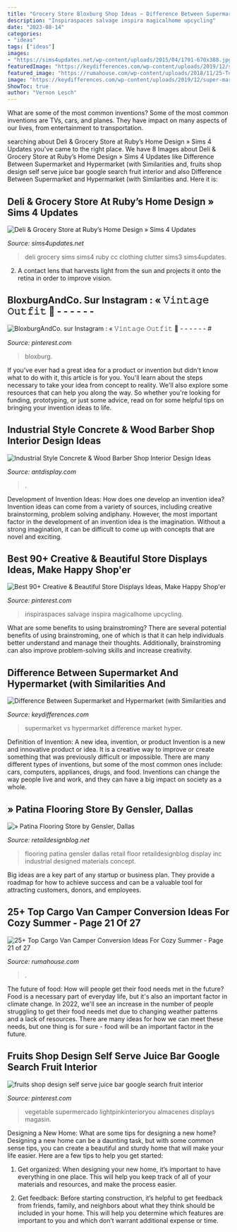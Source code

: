 ```yaml
---
title: "Grocery Store Bloxburg Shop Ideas ~ Difference Between Supermarket And Hypermarket (with Similarities And"
description: "Inspiraspaces salvage inspira magicalhome upcycling"
date: "2023-08-14"
categories:
- "ideas"
tags: ["ideas"]
images:
- "https://sims4updates.net/wp-content/uploads/2015/04/1791-670x388.jpg"
featuredImage: "https://keydifferences.com/wp-content/uploads/2019/12/super-market-vs-hyper-market-thumbnail.jpg"
featured_image: "https://rumahouse.com/wp-content/uploads/2018/11/25-Top-Cargo-Van-Camper-Conversion-Ideas-For-Cozy-Summer-21.jpg"
image: "https://keydifferences.com/wp-content/uploads/2019/12/super-market-vs-hyper-market-thumbnail.jpg"
ShowToc: true
author: "Vernon Lesch"
---
```



What are some of the most common inventions?
Some of the most common inventions are TVs, cars, and planes. They have impact on many aspects of our lives, from entertainment to transportation.

	

		
searching about Deli &amp; Grocery Store at Ruby’s Home Design » Sims 4 Updates you've came to the right place. We have 8 Images about Deli &amp; Grocery Store at Ruby’s Home Design » Sims 4 Updates like Difference Between Supermarket and Hypermarket (with Similarities and, fruits shop design self serve juice bar google search fruit interior and also Difference Between Supermarket and Hypermarket (with Similarities and. Here it is:
		
    
## Deli &amp; Grocery Store At Ruby’s Home Design » Sims 4 Updates

<img loading=lazy src="https://sims4updates.net/wp-content/uploads/2015/04/1791-670x388.jpg" onerror="this.onerror=null;this.src='https://tse3.mm.bing.net/th?id=OIP.asJ6DBb5FCVJnko_m3EYogHaES&amp;pid=15.1';" alt="Deli &amp; Grocery Store at Ruby’s Home Design » Sims 4 Updates">

_Source: sims4updates.net_

>deli grocery sims sims4 ruby cc clothing clutter sims3 sims4updates. 

	

2. A contact lens that harvests light from the sun and projects it onto the retina in order to improve vision.

    
## BloxburgAndCo. Sur Instagram : « 𝚅𝚒𝚗𝚝𝚊𝚐𝚎 𝙾𝚞𝚝𝚏𝚒𝚝 👜 - - - - - - #

<img loading=lazy src="https://i.pinimg.com/736x/6c/42/7b/6c427bb3f7c051bfb87d59e68798fa13.jpg" onerror="this.onerror=null;this.src='https://tse1.mm.bing.net/th?id=OIP.l-tXJ2-Oow3NZPUhqkFEHwHaHa&amp;pid=15.1';" alt="BloxburgAndCo. sur Instagram : « 𝚅𝚒𝚗𝚝𝚊𝚐𝚎 𝙾𝚞𝚝𝚏𝚒𝚝 👜 - - - - - - #">

_Source: pinterest.com_

>bloxburg. 

	

If you've ever had a great idea for a product or invention but didn't know what to do with it, this article is for you. You'll learn about the steps necessary to take your idea from concept to reality. We'll also explore some resources that can help you along the way. So whether you're looking for funding, prototyping, or just some advice, read on for some helpful tips on bringing your invention ideas to life.

    
## Industrial Style Concrete &amp; Wood Barber Shop Interior Design Ideas

<img loading=lazy src="https://antdisplay.com/pub/media/magefan_blog/lifasl-21.jpg" onerror="this.onerror=null;this.src='https://tse2.mm.bing.net/th?id=OIP.KfB_QslfVbfkADd1Yaf73wHaE7&amp;pid=15.1';" alt="Industrial Style Concrete &amp; Wood Barber Shop Interior Design Ideas">

_Source: antdisplay.com_

>. 

	

Development of Invention Ideas: How does one develop an invention idea?
Invention ideas can come from a variety of sources, including creative brainstorming, problem solving andiphany. However, the most important factor in the development of an invention idea is the imagination. Without a strong imagination, it can be difficult to come up with concepts that are novel and exciting.

    
## Best 90+ Creative &amp; Beautiful Store Displays Ideas, Make Happy Shop&#039;er

<img loading=lazy src="https://i.pinimg.com/736x/e0/f0/34/e0f034ef0ff4152615ae9b497336f9c3.jpg" onerror="this.onerror=null;this.src='https://tse2.mm.bing.net/th?id=OIP.E1rnu6yshj-i4meP6nCgFgHaJ7&amp;pid=15.1';" alt="Best 90+ Creative &amp; Beautiful Store Displays Ideas, Make Happy Shop&#039;er">

_Source: pinterest.com_

>inspiraspaces salvage inspira magicalhome upcycling. 

	

What are some benefits to using brainstroming?
There are several potential benefits of using brainstroming, one of which is that it can help individuals better understand and manage their thoughts. Additionally, brainstroming can also improve problem-solving skills and increase creativity.

    
## Difference Between Supermarket And Hypermarket (with Similarities And

<img loading=lazy src="https://keydifferences.com/wp-content/uploads/2019/12/super-market-vs-hyper-market-thumbnail.jpg" onerror="this.onerror=null;this.src='https://tse1.mm.bing.net/th?id=OIP.X69-UGZbkHW4VBu5QS6wiAHaDE&amp;pid=15.1';" alt="Difference Between Supermarket and Hypermarket (with Similarities and">

_Source: keydifferences.com_

>supermarket vs hypermarket difference market hyper. 

	

Definition of Invention: A new idea, invention, or product
Invention is a new and innovative product or idea. It is a creative way to improve or create something that was previously difficult or impossible. There are many different types of inventions, but some of the most common ones include: cars, computers, appliances, drugs, and food. Inventions can change the way people live and work, and they can have a big impact on society as a whole.

    
## » Patina Flooring Store By Gensler, Dallas

<img loading=lazy src="https://retaildesignblog.net/wp-content/uploads/2012/03/Patina-Flooring-Store-by-Envirosell-Inc-Dallas-04.jpg" onerror="this.onerror=null;this.src='https://tse4.mm.bing.net/th?id=OIP.RIhqxWqYvTdA2rIDSu-yRwHaJ4&amp;pid=15.1';" alt="» Patina Flooring Store by Gensler, Dallas">

_Source: retaildesignblog.net_

>flooring patina gensler dallas retail floor retaildesignblog display inc industrial designed materials concept. 

	

Big ideas are a key part of any startup or business plan. They provide a roadmap for how to achieve success and can be a valuable tool for attracting customers, donors, and employees.

    
## 25+ Top Cargo Van Camper Conversion Ideas For Cozy Summer - Page 21 Of 27

<img loading=lazy src="https://rumahouse.com/wp-content/uploads/2018/11/25-Top-Cargo-Van-Camper-Conversion-Ideas-For-Cozy-Summer-21.jpg" onerror="this.onerror=null;this.src='https://tse2.mm.bing.net/th?id=OIP.AbmFb_k84BWzWcanimplPwHaFj&amp;pid=15.1';" alt="25+ Top Cargo Van Camper Conversion Ideas For Cozy Summer - Page 21 of 27">

_Source: rumahouse.com_

>. 

	

The future of food: How will people get their food needs met in the future?
Food is a necessary part of everyday life, but it's also an important factor in climate change. In 2022, we'll see an increase in the number of people struggling to get their food needs met due to changing weather patterns and a lack of resources. There are many ideas for how we can meet these needs, but one thing is for sure - food will be an important factor in the future.

    
## Fruits Shop Design Self Serve Juice Bar Google Search Fruit Interior

<img loading=lazy src="https://i.pinimg.com/736x/1c/f0/ee/1cf0eee3c5e6b3f950b75268c29d36fb.jpg" onerror="this.onerror=null;this.src='https://tse4.mm.bing.net/th?id=OIP.4DmeAhNjz7JKLfWSFSMrlQHaLg&amp;pid=15.1';" alt="fruits shop design self serve juice bar google search fruit interior">

_Source: pinterest.com_

>vegetable supermercado lightpinkinterioryou almacenes displays magasin. 

	

Designing a New Home: What are some tips for designing a new home?
Designing a new home can be a daunting task, but with some common sense tips, you can create a beautiful and sturdy home that will make your life easier. Here are a few tips to help you get started:
1. Get organized: When designing your new home, it’s important to have everything in one place. This will help you keep track of all of your materials and resources, and make the process easier.

2. Get feedback: Before starting construction, it’s helpful to get feedback from friends, family, and neighbors about what they think should be included in your home. This will help you determine which features are important to you and which don’t warrant additional expense or time.


